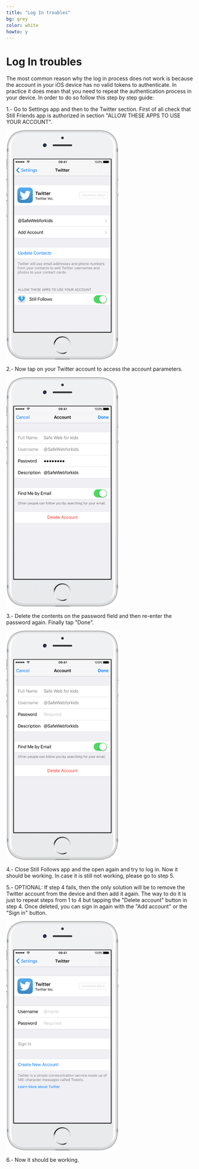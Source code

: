 ```yaml
---
title: "Log In troubles"
bg: grey
color: white
howto: y
---
```


# Log In troubles

The most common reason why the log in process does not work is because the account in your iOS device has no valid tokens to authenticate. In practice it does mean that you need to repeat the authentication process in your device. In order to do so follow this step by step guide:

1.- Go to Settings app and then to the Twitter section. First of all check that Still Friends app is authorized in section "ALLOW THESE APPS TO USE YOUR ACCOUNT".

<img src="/img/howto/how-to-login-s1_framed.png" alt="" title="" width="300" />

2.- Now tap on your Twitter account to access the account parameters.

<img src="/img/howto/how-to-login-s2_framed.png" alt="" title="" width="300" />

3.- Delete the contents on the password field and then re-enter the password again. Finally tap "Done".

<img src="/img/howto/how-to-login-s3_framed.png" alt="" title="" width="300" />

4.- Close Still Follows app and the open again and try to log in. Now it should be working. In case it is still not working, please go to step 5.

5.- OPTIONAL: If step 4 fails, then the only solution will be to remove the Twitter account from the device and then add it again. The way to do it is just to repeat steps from 1 to 4 but tapping the "Delete account" button in step 4. Once deleted, you can sign in again with the "Add account" or the "Sign in" button.

<img src="/img/howto/how-to-login-s4_framed.png" alt="" title="" width="300" />

6.- Now it should be working.